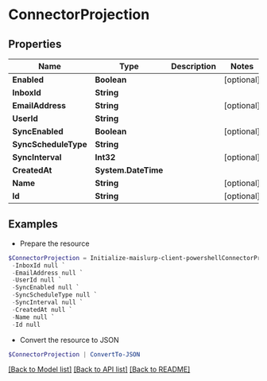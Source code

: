 # ConnectorProjection
## Properties

Name | Type | Description | Notes
------------ | ------------- | ------------- | -------------
**Enabled** | **Boolean** |  | [optional] 
**InboxId** | **String** |  | 
**EmailAddress** | **String** |  | [optional] 
**UserId** | **String** |  | 
**SyncEnabled** | **Boolean** |  | [optional] 
**SyncScheduleType** | **String** |  | 
**SyncInterval** | **Int32** |  | [optional] 
**CreatedAt** | **System.DateTime** |  | 
**Name** | **String** |  | [optional] 
**Id** | **String** |  | [optional] 

## Examples

- Prepare the resource
```powershell
$ConnectorProjection = Initialize-maislurp-client-powershellConnectorProjection  -Enabled null `
 -InboxId null `
 -EmailAddress null `
 -UserId null `
 -SyncEnabled null `
 -SyncScheduleType null `
 -SyncInterval null `
 -CreatedAt null `
 -Name null `
 -Id null
```

- Convert the resource to JSON
```powershell
$ConnectorProjection | ConvertTo-JSON
```

[[Back to Model list]](../README#documentation-for-models) [[Back to API list]](../README#documentation-for-api-endpoints) [[Back to README]](../README)

